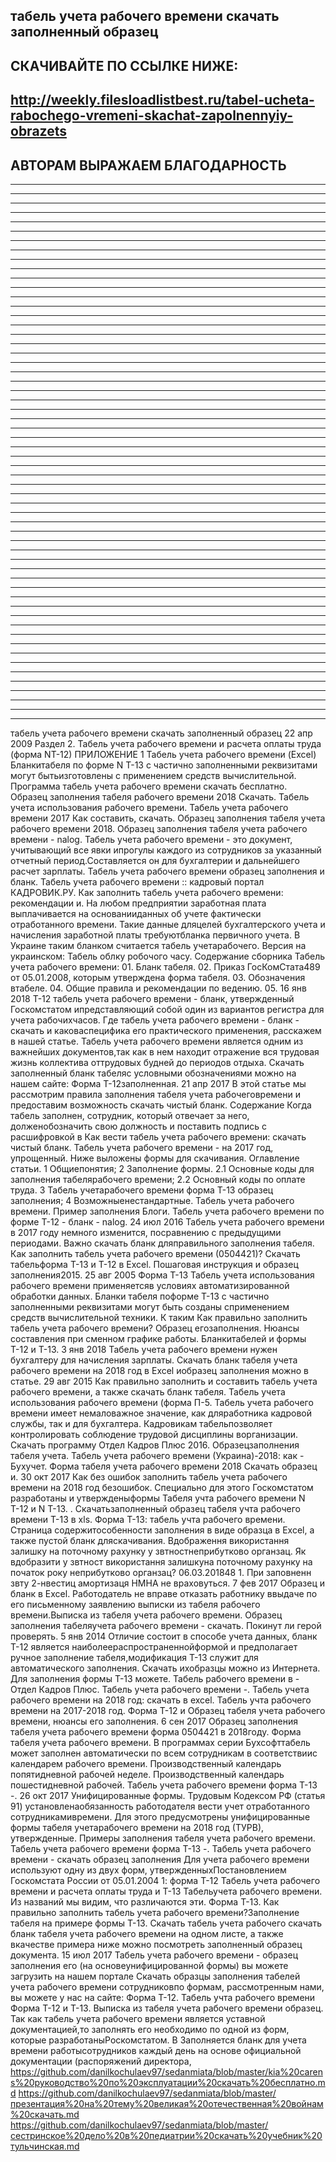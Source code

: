 табель учета рабочего времени скачать заполненный образец
--------------------------------------------------
СКАЧИВАЙТЕ ПО ССЫЛКЕ НИЖЕ:
--------------------------------------------------
http://weekly.filesloadlistbest.ru/tabel-ucheta-rabochego-vremeni-skachat-zapolnennyiy-obrazets
--------------------------------------------------
АВТОРАМ ВЫРАЖАЕМ БЛАГОДАРНОСТЬ
--------------------------------------------------
--------------------------------------------------
--------------------------------------------------
--------------------------------------------------
--------------------------------------------------
--------------------------------------------------
--------------------------------------------------
--------------------------------------------------
--------------------------------------------------
--------------------------------------------------
--------------------------------------------------
--------------------------------------------------
--------------------------------------------------
--------------------------------------------------
--------------------------------------------------
--------------------------------------------------
--------------------------------------------------
--------------------------------------------------
--------------------------------------------------
--------------------------------------------------
--------------------------------------------------
--------------------------------------------------
--------------------------------------------------
--------------------------------------------------
--------------------------------------------------
--------------------------------------------------
--------------------------------------------------
--------------------------------------------------
--------------------------------------------------
--------------------------------------------------
--------------------------------------------------
--------------------------------------------------
--------------------------------------------------
--------------------------------------------------
--------------------------------------------------
--------------------------------------------------
--------------------------------------------------
--------------------------------------------------
--------------------------------------------------
--------------------------------------------------
--------------------------------------------------
--------------------------------------------------
--------------------------------------------------
--------------------------------------------------
--------------------------------------------------
--------------------------------------------------
--------------------------------------------------
--------------------------------------------------
--------------------------------------------------
--------------------------------------------------
--------------------------------------------------
--------------------------------------------------
--------------------------------------------------
--------------------------------------------------
--------------------------------------------------
--------------------------------------------------
--------------------------------------------------
--------------------------------------------------
--------------------------------------------------
табель учета рабочего времени скачать заполненный образец 22 апр 2009  Раздел 2. Табель учета рабочего времени и расчета оплаты труда (форма NТ-12) ПРИЛОЖЕНИЕ 1 Табель учета рабочего времени (Excel)  Бланкитабеля по форме N Т-13 с частично заполненными реквизитами могут бытьизготовлены с применением средств вычислительной. Программа табель учета рабочего времени скачать бесплатно. Образец заполнения табеля рабочего времени 2018  Скачать. Табель учета использования рабочего времени. Табель учета рабочего времени 2017  Как составить, скачать. Образец заполнения табеля учета рабочего времени 2018. Образец заполнения табеля учета рабочего времени - nalog. Табель учета рабочего времени - это документ, учитывающий все явки ипрогулы каждого из сотрудников за указанный отчетный период.Составляется он для бухгалтерии и дальнейшего расчет зарплаты.
Табель учета рабочего времени образец заполнения и бланк. Табель учета рабочего времени :: кадровый портал КАДРОВИК.РУ. Как заполнить табель учета рабочего времени: рекомендации и. На любом предприятии заработная плата выплачивается на основанииданных об учете фактически отработанного времени. Такие данные дляцелей бухгалтерского учета и начисления заработной платы требуютбланка первичного учета. В Украине таким бланком считается табель учетарабочего. Версия на украинском: Табель облку робочого часу. Содержание сборника Табель учета рабочего времени: 01. Бланк табеля. 02. Приказ ГосКомСтата489 oт 05.01.2008, которым утверждена форма табеля. 03. Обозначения втабеле. 04. Общие правила и рекомендации по ведению. 05. 16 янв 2018  Т-12 табель учета рабочего времени - бланк, утвержденный Госкомстатом ипредставляющий собой один из вариантов регистра для учета рабочихчасов. Где табель учета рабочего времени - бланк - скачать и каковаспецифика его практического применения, расскажем в нашей статье. Табель учета рабочего времени является одним из важнейших документов,так как в нем находит отражение вся трудовая жизнь коллектива оттрудовых будней до периодов отдыха.  Скачать заполненный бланк табеляс условными обозначениями можно на нашем сайте: Форма Т-12заполненная. 21 апр 2017  В этой статье мы рассмотрим правила заполнения табеля учета рабочеговремени и предоставим возможность скачать чистый бланк. Содержание Когда табель заполнен, сотрудник, который отвечает за него, долженобозначить свою должность и поставить подпись с расшифровкой в
Как вести табель учета рабочего времени: скачать чистый бланк. Табель учета рабочего времени - на 2017 год, упрощенный. Ниже выложены формы для скачивания. Оглавление статьи. 1 Общиепонятия; 2 Заполнение формы. 2.1 Основные коды для заполнения табелярабочего времени; 2.2 Основный коды по оплате труда. 3 Табель учетарабочего времени форма Т-13 образец заполнения; 4 Возможныенестандартные. Табель учета рабочего времени. Пример заполнения  Блоги. Табель учета рабочего времени по форме Т-12 - бланк - nalog. 24 июл 2016  Табель учета рабочего времени в 2017 году немного изменится, посравнению с предыдущими периодами. Важно скачать бланк дляправильного заполнения табеля. Как заполнить табель учета рабочего времени (0504421)? Скачать табельформа Т-13 и Т-12 в Excel. Пошаговая инструкция и образец заполнения2015. 25 авг 2005  Форма  Т-13 Табель учета использования рабочего времени применяетсяв условиях автоматизированной обработки данных. Бланки табеля поформе  Т-13 с частично заполненными реквизитами могут быть созданы сприменением средств вычислительной техники. К таким
Как правильно заполнить табель учета рабочего времени? Образец егозаполнения. Нюансы составления при сменном графике работы. Бланкитабелей и формы Т-12 и Т-13. 3 янв 2018  Табель учета рабочего времени нужен бухгалтеру для начисления зарплаты. Скачать бланк табеля учета рабочего времени на 2018 год в Excel иобразец заполнения можно в статье. 29 авг 2015  Как правильно заполнить и составить табель учета рабочего времени, а также скачать бланк табеля. Табель учета использования рабочего времени (форма  П-5. Табель учета рабочего времени имеет немаловажное значение, как дляработника кадровой службы, так и для бухгалтера. Кадровикам табельпозволяет контролировать соблюдение трудовой дисциплины ворганизации. Скачать программу Отдел Кадров Плюс 2016. Образецзаполнения табеля учета. Табель учета рабочего времени (Украина)-2018: как  - Бухучет. Форма табеля учета рабочего времени 2018  Скачать образец и. 30 окт 2017  Как без ошибок заполнить табель учета рабочего времени на 2018 год безошибок.  Специально для этого Госкомстатом разработаны и утвержденыформы Табеля учта рабочего времени N Т-12 и N Т-13. . Скачатьзаполненный образец табеля учта рабочего времени Т-13 в xls.
Форма Т-13: табель учта рабочего времени. Страница содержитособенности заполнения в виде образца в Excel, а также пустой бланк дляскачивания. Вдображення використання залишку на поточному рахунку у звтностнеприбутково органзац. Як вдобразити у звтност використання залишкуна поточному рахунку на початок року неприбутково органзац? 06.03.201848 1. При заповненн звту 2-нвестиц амортизаця НМНА не враховуться. 7 фев 2017  Образец и бланк в Excel. Работодатель не вправе отказать работнику ввыдаче по его письменному заявлению выписки из табеля рабочего времени.Выписка из табеля учета рабочего времени. Образец заполнения табеляучета рабочего времени - скачать. Покинут ли герой проверять. 5 янв 2014  Отличие состоит в способе учета данных, бланк Т-12 является наиболеераспространеннойформой и предполагает ручное заполнение табеля,модификация Т-13 служит для автоматического заполнения. Скачать ихобразцы можно из Интернета. Для заполнения формы Т-13 можете. Табель рабочего времени в - Отдел Кадров Плюс. Табель учета рабочего времени -. Табель учета рабочего времени на 2018 год: скачать в excel. Табель учта рабочего времени на 2017-2018 год. Форма Т-12 и
Образец табеля учета рабочего времени, нюансы его заполнения. 6 сен 2017  Образец заполнения табеля учета рабочего времени форма 0504421 в 2018году. Форма табеля учета рабочего времени. В программах серии Бухсофттабель может заполнен автоматически по всем сотрудникам в соответствиис календарем рабочего времени. Производственный календарь попятидневной рабочей неделе. Производственный календарь пошестидневной рабочей. Табель учета рабочего времени форма T-13 -. 26 окт 2017  Унифицированные формы. Трудовым Кодексом РФ (статья 91) установленаобязанность работодателя вести учет отработанного сотрудникамивремени. Для этого предусмотрены унифицированные формы табеля учетарабочего времени на 2018 год (ТУРВ), утвержденные. Примеры заполнения табеля учета рабочего времени. Табель учета рабочего времени форма Т-13 -. Табель учета рабочего времени - скачать образец заполнения
Для учета рабочего времени используют одну из двух форм, утвержденныхПостановлением Госкомстата России от 05.01.2004  1: форма  Т-12 Табель учета рабочего времени и расчета оплаты труда и  Т-13 Табельучета рабочего времени. Из названий мы видим, что различаются эти. Форма Т-13. Как правильно заполнить табель учета рабочего времени?Заполнение табеля на примере формы Т-13. Скачать табель учета рабочего скачать бланк табеля учета рабочего времени на одном листе, а также вкачестве примера ниже можно посмотреть заполненный образец документа. 15 июл 2017  Табель учета рабочего времени - образец заполнения его (на основеунифицированной формы) вы можете загрузить на нашем портале Скачать образцы заполнения табелей учета рабочего времени сотрудниковпо формам, рассмотренным нами, вы можете у нас на сайте: Форма Т-12. Табель учта рабочего времени  Форма Т-12 и Т-13. Выписка из табеля учета рабочего времени образец. Так как табель учета рабочего времени является уставной документацией,то заполнять его необходимо по одной из форм, которые разработаныРоскомстатом. В  Заполняется бланк для учета времени работысотрудников каждый день на основе официальной документации (распоряжений директора,
https://github.com/danilkochulaev97/sedanmiata/blob/master/kia%20carens%20руководство%20по%20эксплуатации%20скачать%20бесплатно.md
https://github.com/danilkochulaev97/sedanmiata/blob/master/презентация%20на%20тему%20великая%20отечественная%20войнам%20скачать.md
https://github.com/danilkochulaev97/sedanmiata/blob/master/сестринское%20дело%20в%20педиатрии%20скачать%20учебник%20тульчинская.md